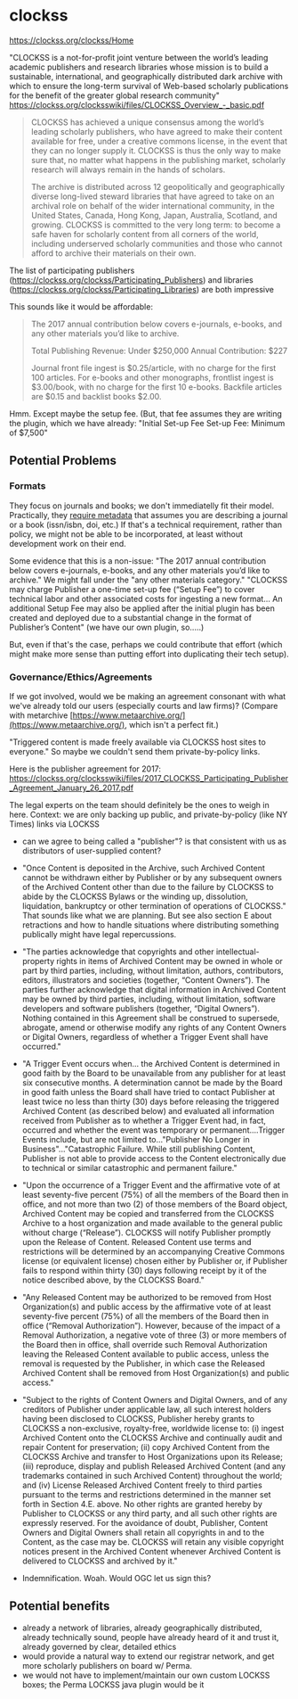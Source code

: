 clockss
=======
https://clockss.org/clockss/Home

"CLOCKSS is a not-for-profit joint venture between the world’s leading academic publishers and research libraries whose mission is to build a sustainable, international, and geographically distributed dark archive with which to ensure the long-term survival of Web-based scholarly publications for the benefit of the greater global research community"
https://clockss.org/clocksswiki/files/CLOCKSS_Overview_-_basic.pdf

> CLOCKSS has achieved a unique consensus among the world’s leading scholarly publishers, who have agreed to make their content available for free, under a creative commons license, in the event that they can no longer supply it. CLOCKSS is thus the only way to make sure that, no matter what happens in the publishing market, scholarly research will always remain in the hands of scholars.
> 
> The archive is distributed across 12 geopolitically and geographically diverse long-lived steward libraries that have agreed to take on an archival role on behalf of the wider international community, in the United States, Canada, Hong Kong, Japan, Australia, Scotland, and growing. CLOCKSS is committed to the very long term: to become a safe haven for scholarly content from all corners of the world, including underserved scholarly communities and those who cannot afford to archive their materials on their own.

The list of participating publishers (https://clockss.org/clockss/Participating_Publishers) and libraries  (https://clockss.org/clockss/Participating_Libraries) are both impressive

This sounds like it would be affordable:
> The 2017 annual contribution below covers e-journals, e-books, and any other materials you’d like to archive.
>
> Total Publishing Revenue: Under $250,000
> Annual Contribution: $227
>
> Journal front file ingest is $0.25/article, with no charge for the first 100 articles. For e-books and other monographs, frontlist ingest is $3.00/book, with no charge for the first 10 e-books. Backfile articles are $0.15 and backlist books $2.00.

Hmm. Except maybe the setup fee. (But, that fee assumes they are writing the plugin, which we have already: "Initial Set-up Fee Set-up Fee: Minimum of $7,500"

Potential Problems
----------------------------------
### Formats
They focus on journals and books; we don't immediatelly fit their model. Practically, they [require metadata](https://clockss.org/clocksswiki/files/File_Transfer_Guidelines_-_CLOCKSS.pdf) that assumes you are describing a journal or a book (issn/isbn, doi, etc.) If that's a technical requirement, rather than policy, we might not be able to be incorporated, at least without development work on their end.

Some evidence that this is a non-issue: "The 2017 annual contribution below covers e-journals, e-books, and any other materials you’d like to archive." We might fall under the "any other materials category." "CLOCKSS may charge Publisher a one-time set-up fee (“Setup Fee”) to cover technical labor and other associated costs for ingesting a new format... An additional Setup Fee may also be applied after the initial plugin has been created and deployed due to a substantial change in the format of Publisher’s Content" (we have our own plugin, so.....)

But, even if that's the case, perhaps we could contribute that effort (which might make more sense than putting effort into duplicating their tech setup). 

### Governance/Ethics/Agreements
If we got involved, would we be making an agreement consonant with what we've already told our users (especially courts and law firms)? (Compare with metarchive [https://www.metaarchive.org/](https://www.metaarchive.org/), which isn't a perfect fit.)

"Triggered content is made freely available via CLOCKSS host sites to everyone." So maybe we couldn't send them private-by-policy links.

Here is the publisher agreement for 2017: https://clockss.org/clocksswiki/files/2017_CLOCKSS_Participating_Publisher_Agreement_January_26_2017.pdf

The legal experts on the team should definitely be the ones to weigh in here. Context: we are only backing up public, and private-by-policy (like NY Times) links via LOCKSS

-  can we agree to being called a "publisher"? is that consistent with us as distributors of user-supplied content?

- "Once Content is deposited in the Archive, such Archived Content cannot be withdrawn either by Publisher or by any subsequent owners of the Archived Content other than due to the failure by CLOCKSS to abide by the CLOCKSS Bylaws or the winding up, dissolution, liquidation, bankruptcy or other termination of operations of CLOCKSS." That sounds like what we are planning. But see also section E about retractions and how to handle situations where distributing something publically might have legal repercussions.

- "The parties acknowledge that copyrights and other intellectual-property rights in items of Archived Content may be owned in whole or part by third parties, including, without limitation, authors, contributors, editors, illustrators and societies (together, “Content Owners”). The parties further acknowledge that digital information in Archived Content may be owned by third parties, including, without limitation, software developers and software publishers (together, “Digital Owners”). Nothing contained in this Agreement shall be construed to supersede, abrogate, amend or otherwise modify any rights of any Content Owners or Digital Owners, regardless of whether a Trigger Event shall have occurred."

- "A Trigger Event occurs when... the Archived Content is determined in good faith by the Board to be unavailable from any publisher for at least six consecutive months. A determination cannot be made by the Board in good faith unless the Board shall have tried to contact Publisher at least twice no less than thirty (30) days before releasing the triggered Archived Content (as described below) and evaluated all information received from Publisher as to whether a Trigger Event had, in fact, occurred and whether the event was temporary or permanent....Trigger Events include, but are not limited to..."Publisher No Longer in Business"..."Catastrophic Failure. While still publishing Content, Publisher is not able to provide access to the Content electronically due to technical or similar catastrophic and permanent failure."

- "Upon the occurrence of a Trigger Event and the affirmative vote of at least seventy-five percent (75%) of all the members of the Board then in office, and not more than two (2) of those members of the Board object, Archived Content may be copied and transferred from the CLOCKSS Archive to a host organization and made available to the general public without charge (“Release”). CLOCKSS will notify Publisher promptly upon the Release of Content. Released Content use terms and restrictions will be determined by an accompanying Creative Commons license (or equivalent license) chosen either by Publisher or, if Publisher fails to respond within thirty (30) days following receipt by it of the notice described above, by the CLOCKSS Board."

- "Any Released Content may be authorized to be removed from Host Organization(s) and public access by the affirmative vote of at least seventy-five percent (75%) of all the members of the Board then in office (“Removal Authorization”). However, because of the impact of a Removal Authorization, a negative vote of three (3) or more members of the Board then in office, shall override such Removal Authorization leaving the Released Content available to public access, unless the removal is requested by the Publisher, in which case the Released Archived Content shall be removed from Host Organization(s) and public access." 

- "Subject to the rights of Content Owners and Digital Owners, and of any creditors of Publisher under applicable law, all such interest holders having been disclosed to CLOCKSS, Publisher hereby grants to CLOCKSS a non-exclusive, royalty-free, worldwide license to: (i) ingest Archived Content onto the CLOCKSS Archive and continually audit and repair Content for preservation; (ii) copy Archived Content from the CLOCKSS Archive and transfer to Host Organizations upon its Release; (iii) reproduce, display and publish Released Archived Content (and any trademarks contained in such Archived Content) throughout the world; and (iv) License Released Archived Content freely to third parties pursuant to the terms and restrictions determined in the manner set forth in Section 4.E. above. No other rights are granted hereby by Publisher to CLOCKSS or any third party, and all such other rights are expressly reserved. For the avoidance of doubt, Publisher, Content Owners and Digital Owners shall retain all copyrights in and to the Content, as the case may be. CLOCKSS will retain any visible copyright notices present in the Archived Content whenever Archived Content is delivered to CLOCKSS and archived by it."

- Indemnification. Woah. Would OGC let us sign this?

Potential benefits
------------------
- already a network of libraries, already geographically distributed, already technically sound, people have already heard of it and trust it, already governed by clear, detailed ethics
- would provide a natural way to extend our registrar network, and get more scholarly publishers on board w/ Perma.
- we would not have to implement/maintain our own custom LOCKSS boxes; the Perma LOCKSS java plugin would be it
